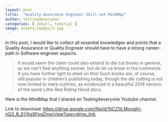 ```yaml
---
layout: post
title:  "Quality Assurance Engineer Skill-set MindMap"
author: testing4everyone
categories: [ Jekyll, tutorial ]
image: assets/images/3.jpg
---
```

In this post, I would like to collect all essential knowledges and points that a Quality Assurance or Quality Engineer should have to have a strong career-path in Software engineer aspects. 

> It would seem the claim could also extend to die cut books in general, as we can’t find anything sooner, but do let us know in the comments if you have further light to shed on this! Such books are, of course, still popular in children’s publishing today, though the die cutting is not now limited to mere outlines, as evidenced in a beautiful 2014 version of the same Little Red Riding Hood story. 

Here is the MindMap that I shared on Testing4everyone Youtube channel.

Link to download: https://drive.google.com/file/d/1tiCZ1tLMovgjhi-nQ3_R_EOSgSFpqZme/view?usp=drive_link